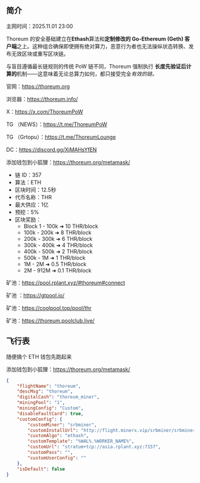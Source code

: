 ## 简介

主网时间：2025.11.01 23:00

Thoreum 的安全基础建立在**Ethash**算法和**定制修改的 Go-Ethereum (Geth) 客户端**之上。这种组合确保即使拥有绝对算力，恶意行为者也无法操纵状态转换、发布无效区块或重写区块链。

与盲目遵循最长链规则的传统 PoW 链不同，Thoreum 强制执行 **长度先验证后计算的**机制——这意味着无论总算力如何，都只接受完全*有效的链。*

官网：https://thoreum.org 

浏览器：https://thoreum.info/

X：https://x.com/ThoreumPoW

TG （NEWS）：https://t.me/ThoreumPoW

TG （Grtopu）：https://t.me/ThoreumLounge

DC：https://discord.gg/XjMAHsYfEN

添加钱包到小狐狸：https://thoreum.org/metamask/



- 链 ID：357
- 算法：ETH
- 区块时间：12.5秒
- 代币名称：THR
- 最大供应：1亿
- 预挖：5%
- 区块奖励：
  - Block 1 - 100k ➜ 10 THR/block
  - 100k - 200k ➜ 8 THR/block
  - 200k - 300k ➜ 6 THR/block
  - 300k - 400k ➜ 4 THR/block
  - 400k - 500k ➜ 2 THR/block
  - 500k - 1M ➜ 1 THR/block
  - 1M - 2M ➜ 0.5 THR/block
  - 2M - 912M ➜ 0.1 THR/block



矿池：https://pool.rplant.xyz/#thoreum#connect

矿池 ：https://gtpool.io/ 

矿池：https://coolpool.top/pool/thr 

矿池：https://thoreum.poolclub.live/





## 飞行表

随便搞个 ETH 钱包先跑起来

添加钱包到小狐狸：https://thoreum.org/metamask/

```json
{
    "flightName": "thoreum",
    "descMsg": "thoreum",
    "digitalCash": "thoreum_miner",
    "miningPool": "1",
    "miningConfig": "Custom",
    "disableFaultCard": true,
    "customConfig": {
        "customMiner": "srbminer",
        "customInstallUrl": "http://flight.minerx.vip/srbminer/srbminer-2.9.9.a.tar.gz",
        "customAlgo": "ethash",
        "customTemplate": "%WAL%.%WORKER_NAME%",
        "customUrl": "stratum+tcp://asia.rplant.xyz:7157",
        "customPass": "",
        "customUserConfig": ""
    },
    "isDefault": false
}
```

